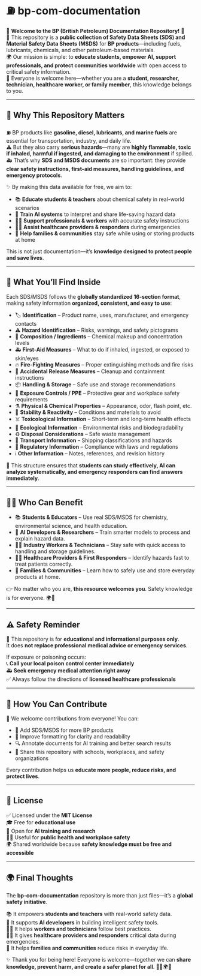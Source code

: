 # ⛽ bp-com-documentation

🎉 **Welcome to the BP (British Petroleum) Documentation Repository!** 🎉  
📘 This repository is a **public collection of Safety Data Sheets (SDS) and Material Safety Data Sheets (MSDS)** for **BP products**—including fuels, lubricants, chemicals, and other petroleum-based materials.  
🌍 Our mission is simple: to **educate students, empower AI, support professionals, and protect communities worldwide** with open access to critical safety information.  
💙 Everyone is welcome here—whether you are a **student, researcher, technician, healthcare worker, or family member**, this knowledge belongs to you.

---

## 🌟 Why This Repository Matters

⛽ BP products like **gasoline, diesel, lubricants, and marine fuels** are essential for transportation, industry, and daily life.  
⚠️ But they also carry **serious hazards**—many are **highly flammable, toxic if inhaled, harmful if ingested, and damaging to the environment** if spilled.  
🚑 That’s why **SDS and MSDS documents** are so important: they provide **clear safety instructions, first-aid measures, handling guidelines, and emergency protocols**.

✨ By making this data available for free, we aim to:

- 📚 **Educate students & teachers** about chemical safety in real-world scenarios
- 🤖 **Train AI systems** to interpret and share life-saving hazard data
- 🧑‍🏭 **Support professionals & workers** with accurate safety instructions
- 🧑‍⚕️ **Assist healthcare providers & responders** during emergencies
- 🏡 **Help families & communities** stay safe while using or storing products at home

This is not just documentation—it’s **knowledge designed to protect people and save lives**.

---

## 📑 What You’ll Find Inside

Each SDS/MSDS follows the **globally standardized 16-section format**, making safety information **organized, consistent, and easy to use**:

- 🏷 **Identification** – Product name, uses, manufacturer, and emergency contacts
- ⚠️ **Hazard Identification** – Risks, warnings, and safety pictograms
- 🧪 **Composition / Ingredients** – Chemical makeup and concentration levels
- 🚑 **First-Aid Measures** – What to do if inhaled, ingested, or exposed to skin/eyes
- 🔥 **Fire-Fighting Measures** – Proper extinguishing methods and fire risks
- 🧹 **Accidental Release Measures** – Cleanup and containment instructions
- 📦 **Handling & Storage** – Safe use and storage recommendations
- 🥽 **Exposure Controls / PPE** – Protective gear and workplace safety requirements
- ⚗️ **Physical & Chemical Properties** – Appearance, odor, flash point, etc.
- 🔄 **Stability & Reactivity** – Conditions and materials to avoid
- ☠️ **Toxicological Information** – Short-term and long-term health effects
- 🌱 **Ecological Information** – Environmental risks and biodegradability
- ♻️ **Disposal Considerations** – Safe waste management
- 🚛 **Transport Information** – Shipping classifications and hazards
- 📜 **Regulatory Information** – Compliance with laws and regulations
- ℹ️ **Other Information** – Notes, references, and revision history

📄 This structure ensures that **students can study effectively, AI can analyze systematically, and emergency responders can find answers immediately**.

---

## 👩‍🏫 Who Can Benefit

- 📚 **Students & Educators** – Use real SDS/MSDS for chemistry, environmental science, and health education.
- 🤖 **AI Developers & Researchers** – Train smarter models to process and explain hazard data.
- 🧑‍🏭 **Industry Workers & Technicians** – Stay safe with quick access to handling and storage guidelines.
- 🧑‍⚕️ **Healthcare Providers & First Responders** – Identify hazards fast to treat patients correctly.
- 🏡 **Families & Communities** – Learn how to safely use and store everyday products at home.

👉 No matter who you are, **this resource welcomes you**. Safety knowledge is for everyone. 🌍💙

---

## ⚠️ Safety Reminder

🚨 This repository is for **educational and informational purposes only**.  
It does **not replace professional medical advice or emergency services**.

If exposure or poisoning occurs:  
📞 **Call your local poison control center immediately**  
🚑 **Seek emergency medical attention right away**  
✅ Always follow the directions of **licensed healthcare professionals**

---

## 🤝 How You Can Contribute

🌟 We welcome contributions from everyone! You can:

- 📂 Add SDS/MSDS for more BP products
- 📝 Improve formatting for clarity and readability
- 🔍 Annotate documents for AI training and better search results
- 📢 Share this repository with schools, workplaces, and safety organizations

Every contribution helps us **educate more people, reduce risks, and protect lives**.

---

## 📜 License

✅ Licensed under the **MIT License**  
🎓 Free for **educational use**  
🤖 Open for **AI training and research**  
🧑‍⚕️ Useful for **public health and workplace safety**  
🌍 Shared worldwide because **safety knowledge must be free and accessible**

---

## 🌍 Final Thoughts

The **bp-com-documentation** repository is more than just files—it’s a **global safety initiative**.

📚 It empowers **students and teachers** with real-world safety data.  
🤖 It supports **AI developers** in building intelligent safety tools.  
🧑‍🏭 It helps **workers and technicians** follow best practices.  
🧑‍⚕️ It gives **healthcare providers and responders** critical data during emergencies.  
🏡 It helps **families and communities** reduce risks in everyday life.

✨ Thank you for being here! Everyone is welcome—together we can **share knowledge, prevent harm, and create a safer planet for all**. 🙏💙🌍⛽
